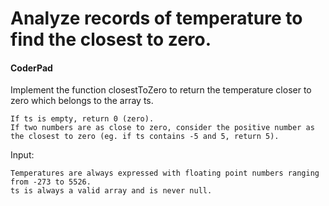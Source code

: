 # Analyze records of temperature to find the closest to zero.

#### CoderPad

Implement the function closestToZero to return the temperature closer to zero which belongs to the array ts.

    If ts is empty, return 0 (zero).
    If two numbers are as close to zero, consider the positive number as the closest to zero (eg. if ts contains -5 and 5, return 5).

Input:

    Temperatures are always expressed with floating point numbers ranging from -273 to 5526.
    ts is always a valid array and is never null.
